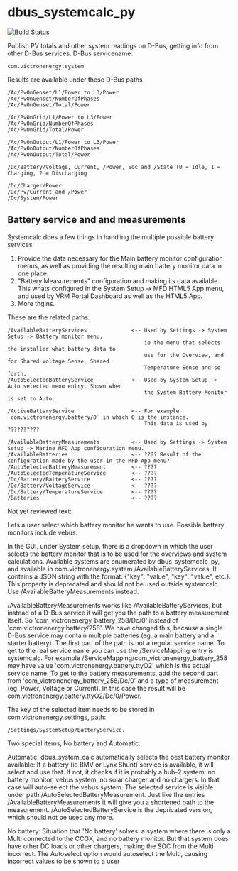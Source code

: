 dbus_systemcalc_py
==================

[![Build Status](https://travis-ci.org/victronenergy/dbus-systemcalc-py.svg?branch=master)](https://travis-ci.org/victronenergy/dbus-systemcalc-py)

Publish PV totals and other system readings on D-Bus, getting info from other D-Bus services. D-Bus servicename:
  
    com.victronenergy.system

Results are available under these D-Bus paths

    /Ac/PvOnGenset/L1/Power to L3/Power
    /Ac/PvOnGenset/NumberOfPhases
    /Ac/PvOnGenset/Total/Power

    /Ac/PvOnGrid/L1/Power to L3/Power
    /Ac/PvOnGrid/NumberOfPhases
    /Ac/PvOnGrid/Total/Power
    
    /Ac/PvOnOutput/L1/Power to L3/Power
    /Ac/PvOnOutput/NumberOfPhases
    /Ac/PvOnOutput/Total/Power
    
    /Dc/Battery/Voltage, Current, /Power, Soc and /State (0 = Idle, 1 = Charging, 2 = Discharging

    /Dc/Charger/Power
    /Dc/Pv/Current and /Power
    /Dc/System/Power

Battery service and and measurements
----------------------

Systemcalc does a few things in handling the multiple possible battery services:

1. Provide the data necessary for the Main battery monitor configuration menus, as well as providing the resulting main battery monitor data in one place.
2. "Battery Measurements" configuration and making its data available. This whats configured in the System Setup -> MFD HTML5 App menu, and used by VRM Portal Dashboard as well as the HTML5 App.
3. More thgins.


These are the related paths:

    /AvailableBatteryServices              <-- Used by Settings -> System Setup -> Battery monitor menu.
                                               ie the menu that selects the installer what battery data to
                                               use for the Overview, and for Shared Voltage Sense, Shared
                                               Temperature Sense and so forth.
    /AutoSelectedBatteryService            <-- Used by System Setup -> Auto selected menu entry. Shown when
                                               the System Battery Monitor is set to Auto.

    /ActiveBatteryService                  <-- For example `com.victronenergy.battery/0` in which 0 is the instance.
                                               This data is used by ??????????

    /AvailableBatteryMeasurements          <-- Used by Settings -> System Setup -> Marine MFD App configuration menu.
    /AvailableBatteries                    <-- ???? Result of the configuration made by the user in the MFD App menu?
    /AutoSelectedBatteryMeasurement        <-- ????
    /AutoSelectedTemperatureService        <-- ????
    /Dc/Battery/BatteryService             <-- ????
    /Dc/Battery/VoltageService             <-- ????
    /Dc/Battery/TemperatureService         <-- ????
    /Batteries                             <-- ????

Not yet reviewed text:

Lets a user select which battery monitor he wants to use. Possible battery monitors include vebus.
    
In the GUI, under System setup, there is a dropdown in which the user selects the battery monitor that
is to be used for the overviews and system calculations. Available systems are enumerated by
dbus_systemcalc_py, and available in com.victronenergy.system /AvailableBatteryServices. It contains
a JSON string with the format: {"key": "value", "key": "value", etc.}. This property is deprecated and
should not be used outside systemcalc. Use /AvailableBatteryMeasurements instead.

/AvailableBatteryMeasurements works like /AvailableBatteryServices, but instead of a D-Bus service it 
will get you the path to a battery measurement itself. So 'com_victronenergy_battery_258/Dc/0' instead of
'com.victronenergy.battery/258'. We have changed this, because a single D-Bus service may contain multiple
batteries (eg. a main battery and a starter battery). The first part of the path is not a regular service 
name. To get to the real service name you can use the /ServiceMapping entry is systemcalc.
For example /ServiceMapping/com_victronenergy_battery_258 may have value 'com.victronenergy.battery.ttyO2'
which is the actual service name. To get to the battery measurements, add the second part from
'com_victronenergy_battery_258/Dc/0' and a type of measurement (eg. Power, Voltage or Current).
In this case the result will be com.victronenergy.battery.ttyO2/Dc/0/Power.

The key of the selected item needs to be stored in com.victronenergy.settings, path:

    /Settings/SystemSetup/BatteryService.
    
Two special items, No battery and Automatic:

Automatic:
dbus_system_calc automatically selects the best battery monitor available: If a battery (ie BMV or
Lynx Shunt) service is available, it will select and use that. If not, it checks if it is probably a 
hub-2 system: no battery monitor, vebus system, no solar charger and no chargers. In that case will 
auto-select the vebus system. The selected service is visible under path /AutoSelectedBatteryMeasurement.
Just like the entries /AvailableBatteryMeasurements it will give you a shortened path to the measurement.
/AutoSelectedBatteryService is the depricated version, which should not be used any more.

No battery:
Situation that 'No battery' solves: a system where there is only a Multi connected to the CCGX, and no
battery monitor. But that system does have other DC loads or other chargers, making the SOC from the
Multi incorrect. The Autoselect option would autoselect the Multi, causing incorrect values to be shown
to a user
